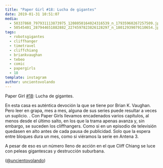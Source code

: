 ```yaml
---
title: "Paper Girl #18: Lucha de gigantes"
date: 2019-01-31 10:51:07
media: 
  - 50337860_797931113873975_1208050164024316539_n_17935960267257509.jpg
  - 50545401_287944651882882_2274597823826128297_n_18012939079110654.jpg
tags: 
  - robotsgigantes
  - cliffhanger
  - timetravel
  - cliffchiang
  - briankvaughan
  - tebeo
  - comic
  - papergirls
  - 18
template: instagram
author: uncientovolando
---
```


Paper Girl [#18](/tags/18): Lucha de gigantes.


En esta casa es auténtica devoción la que se tiene por Brian K. Vaughan. Pero leer en grapa, mes a mes, alguna de sus series puede resultar a veces un suplicio. .
Con Paper Girls llevamos encadenados varios capítulos, al menos desde el último salto, en los que la trama apenas avanza y, sin embargo, se suceden los cliffhangers. Como si en un episodio de televisión quedasen en alto antes de cada pausa de publicidad. Solo que la espera entre bloques dura un mes, como si viéramos la serie en Antena 3.


A pesar de eso es un número lleno de acción en el que Cliff Chiang se luce con peleas gigantescas y destrucción suburbana.


([@uncientovolando](https://instagram.com/uncientovolando))







